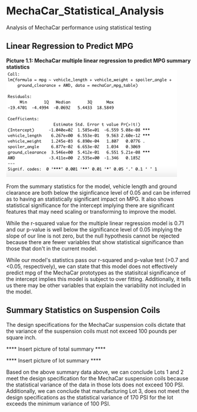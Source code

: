 # MechaCar_Statistical_Analysis
Analysis of MechaCar performance using statistical testing



## Linear Regression to Predict MPG

**Picture 1.1: MechaCar multiple linear regression to predict MPG summary statistics**  
![MechaCar multiple linear regression summary](https://github.com/joshuanallen/MechaCar_Statistical_Analysis/blob/1b536d38c20da1c6e28e75cafdb0a4e5d57ecdc5/images/summary_multiple_linear_regression_mechaCar_mpg.png)

From the summary statistics for the model, vehicle length and ground clearance are both below the siginficance level of 0.05 and can be inferred as to having an statistically significant impact on MPG. It also shows statistical significance for the intercept implying there are significant features that may need scaling or transforming to improve the model.

While the r-squared value for the multiple linear regression model is 0.71 and our p-value is well below the significance level of 0.05 implying the slope of our line is not zero, but the null hypothesis cannot be rejected because there are fewer variables that show statistical significance than those that don't in the current model.

 While our model's statistics pass our r-squared and p-value test (>0.7 and <0.05, respectively), we can state that this model does not effectively predict mpg of the MechaCar prototypes as the statisitcal significance of the intercept implies this model is subject to over fitting. Additionally, it tells us there may be other variables that explain the variability not included in the model. 


 ## Summary Statistics on Suspension Coils
The design specifications for the MechaCar suspension coils dictate that the variance of the suspension coils must not exceed 100 pounds per square inch. 

 **** Insert picture of total summary ****

 **** Insert picture of lot summary ****

 Based on the above summary data above, we can conclude Lots 1 and 2 meet the design specification for the MechaCar suspension coils because the statistical variance of the data in those lots does not exceed 100 PSI. Additionally, we can conclude that manufacturing Lot 3, does not meet the design specifications as the statistical variance of 170 PSI for the lot exceeds the minimum variance of 100 PSI.

